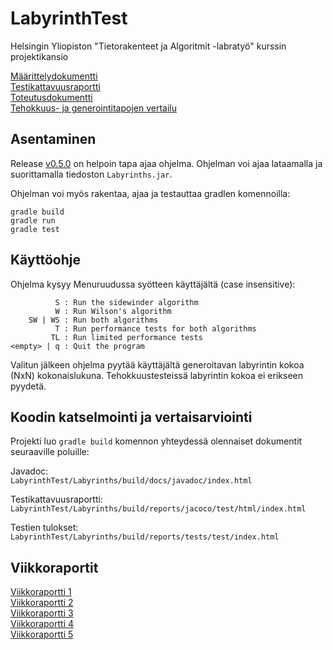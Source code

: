 # LabyrinthTest
Helsingin Yliopiston "Tietorakenteet ja Algoritmit -labratyö" kurssin projektikansio

[Määrittelydokumentti](https://github.com/leopekkas/LabyrinthTest/blob/main/dokumentaatio/maarittelydokumentti.md)  
[Testikattavuusraportti](https://github.com/leopekkas/LabyrinthTest/blob/main/dokumentaatio/testikattavuus.md)  
[Toteutusdokumentti](https://github.com/leopekkas/LabyrinthTest/blob/main/dokumentaatio/toteutusdokumentti.md)  
[Tehokkuus- ja generointitapojen vertailu](https://github.com/leopekkas/LabyrinthTest/blob/main/dokumentaatio/algoritmienvertailu.md)

## Asentaminen

Release [v0.5.0](https://github.com/leopekkas/LabyrinthTest/releases/tag/v0.5.0) on helpoin tapa ajaa ohjelma.
Ohjelman voi ajaa lataamalla ja suorittamalla tiedoston `Labyrinths.jar`.

Ohjelman voi myös rakentaa, ajaa ja testauttaa gradlen komennoilla:

    gradle build
    gradle run  
    gradle test


## Käyttöohje

Ohjelma kysyy Menuruudussa syötteen käyttäjältä (case insensitive):


              S : Run the sidewinder algorithm
              W : Run Wilson's algorithm
        SW | WS : Run both algorithms
              T : Run performance tests for both algorithms
             TL : Run limited performance tests
    <empty> | q : Quit the program


Valitun jälkeen ohjelma pyytää käyttäjältä generoitavan labyrintin kokoa (NxN) kokonaislukuna.
Tehokkuustesteissä labyrintin kokoa ei erikseen pyydetä.


## Koodin katselmointi ja vertaisarviointi

Projekti luo `gradle build` komennon yhteydessä olennaiset dokumentit seuraaville poluille: 

Javadoc:  
`LabyrinthTest/Labyrinths/build/docs/javadoc/index.html`  

Testikattavuusraportti:  
`LabyrinthTest/Labyrinths/build/reports/jacoco/test/html/index.html` 

Testien tulokset:  
`LabyrinthTest/Labyrinths/build/reports/tests/test/index.html`


## Viikkoraportit

[Viikkoraportti 1](https://github.com/leopekkas/LabyrinthTest/blob/main/dokumentaatio/viikkoraportti_1.md)  
[Viikkoraportti 2](https://github.com/leopekkas/LabyrinthTest/blob/main/dokumentaatio/viikkoraportti_2.md)  
[Viikkoraportti 3](https://github.com/leopekkas/LabyrinthTest/blob/main/dokumentaatio/viikkoraportti_3.md)  
[Viikkoraportti 4](https://github.com/leopekkas/LabyrinthTest/blob/main/dokumentaatio/viikkoraportti_4.md)  
[Viikkoraportti 5](https://github.com/leopekkas/LabyrinthTest/blob/main/dokumentaatio/viikkoraportti_5.md)
